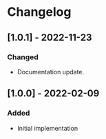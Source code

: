 # Changelog

## [1.0.1] - 2022-11-23
### Changed
- Documentation update.

## [1.0.0] - 2022-02-09
### Added
- Initial implementation